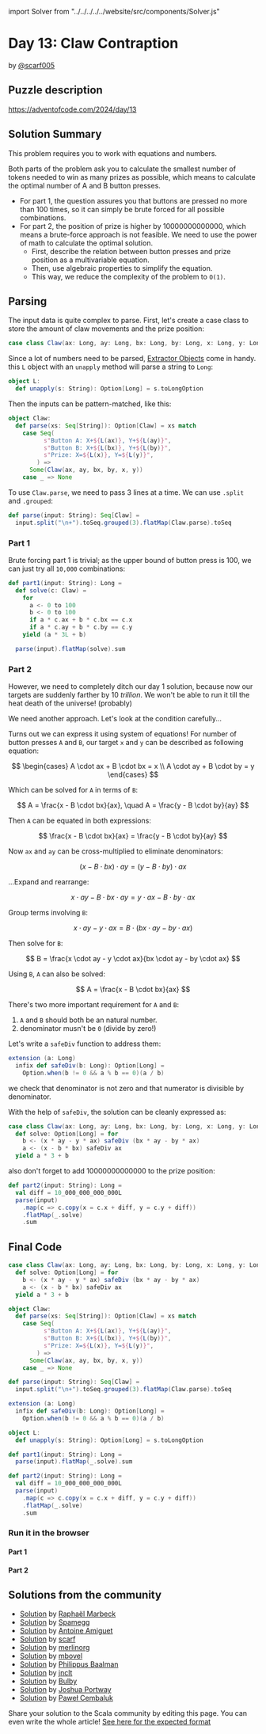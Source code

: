 import Solver from "../../../../../website/src/components/Solver.js"

# Day 13: Claw Contraption

by [@scarf005](https://github.com/scarf005)

## Puzzle description

https://adventofcode.com/2024/day/13

## Solution Summary

This problem requires you to work with equations and numbers.

Both parts of the problem ask you to calculate the smallest number of tokens needed to win as many prizes as possible, which means to calculate the optimal number of A and B button presses.

- For part 1, the question assures you that buttons are pressed no more than 100 times, so it can simply be brute forced for all possible combinations.
- For part 2, the position of prize is higher by 10000000000000, which means a brute-force approach is not feasible. We need to use the power of math to calculate the optimal solution.
  - First, describe the relation between button presses and prize position as a multivariable equation.
  - Then, use algebraic properties to simplify the equation.
  - This way, we reduce the complexity of the problem to `O(1)`.

## Parsing

The input data is quite complex to parse. First, let's create a case class to store the amount of claw movements and the prize position:

```scala
case class Claw(ax: Long, ay: Long, bx: Long, by: Long, x: Long, y: Long)
```

Since a lot of numbers need to be parsed, [Extractor Objects](https://docs.scala-lang.org/tour/extractor-objects.html) come in handy. this `L` object with an `unapply` method will parse a string to `Long`:

```scala
object L:
  def unapply(s: String): Option[Long] = s.toLongOption
```

Then the inputs can be pattern-matched, like this:

```scala
object Claw:
  def parse(xs: Seq[String]): Option[Claw] = xs match
    case Seq(
          s"Button A: X+${L(ax)}, Y+${L(ay)}",
          s"Button B: X+${L(bx)}, Y+${L(by)}",
          s"Prize: X=${L(x)}, Y=${L(y)}",
        ) =>
      Some(Claw(ax, ay, bx, by, x, y))
    case _ => None
```

To use `Claw.parse`, we need to pass 3 lines at a time. We can use `.split` and `.grouped`:

```scala
def parse(input: String): Seq[Claw] =
  input.split("\n+").toSeq.grouped(3).flatMap(Claw.parse).toSeq
```

### Part 1

Brute forcing part 1 is trivial; as the upper bound of button press is 100, we can just try all `10,000` combinations:

```scala
def part1(input: String): Long =
  def solve(c: Claw) =
    for
      a <- 0 to 100
      b <- 0 to 100
      if a * c.ax + b * c.bx == c.x
      if a * c.ay + b * c.by == c.y
    yield (a * 3L + b)

  parse(input).flatMap(solve).sum
```

### Part 2

However, we need to completely ditch our day 1 solution, because now our targets are suddenly farther by 10 _trillion_. We won't be able to run it till the heat death of the universe! (probably)

We need another approach. Let's look at the condition carefully...

Turns out we can express it using system of equations! For number of button presses `A` and `B`, our target `x` and `y` can be described as following equation:

$$
\begin{cases}
A \cdot ax + B \cdot bx = x \\
A \cdot ay + B \cdot by = y
\end{cases}
$$

Which can be solved for `A` in terms of `B`:

$$
A = \frac{x - B \cdot bx}{ax}, \quad A = \frac{y - B \cdot by}{ay}
$$

Then `A` can be equated in both expressions:

$$
\frac{x - B \cdot bx}{ax} = \frac{y - B \cdot by}{ay}
$$

Now `ax` and `ay` can be cross-multiplied to eliminate denominators:

$$
(x - B \cdot bx) \cdot ay = (y - B \cdot by) \cdot ax
$$

...Expand and rearrange:

$$
x \cdot ay - B \cdot bx \cdot ay = y \cdot ax - B \cdot by \cdot ax
$$

Group terms involving `B`:

$$
x \cdot ay - y \cdot ax = B \cdot (bx \cdot ay - by \cdot ax)
$$

Then solve for `B`:

$$
B = \frac{x \cdot ay - y \cdot ax}{bx \cdot ay - by \cdot ax}
$$

Using `B`, `A` can also be solved:

$$
A = \frac{x - B \cdot bx}{ax}
$$

There's two more important requirement for `A` and `B`:
1. `A` and `B` should both be an natural number.
2. denominator musn't be `0` (divide by zero!)

Let's write a `safeDiv` function to address them:

```scala
extension (a: Long)
  infix def safeDiv(b: Long): Option[Long] =
    Option.when(b != 0 && a % b == 0)(a / b)
```

we check that denominator is not zero and that numerator is divisible by denominator.

With the help of `safeDiv`, the solution can be cleanly expressed as:

```scala
case class Claw(ax: Long, ay: Long, bx: Long, by: Long, x: Long, y: Long):
  def solve: Option[Long] = for
    b <- (x * ay - y * ax) safeDiv (bx * ay - by * ax)
    a <- (x - b * bx) safeDiv ax
  yield a * 3 + b
```

also don't forget to add 10000000000000 to the prize position:

```scala
def part2(input: String): Long =
  val diff = 10_000_000_000_000L
  parse(input)
    .map(c => c.copy(x = c.x + diff, y = c.y + diff))
    .flatMap(_.solve)
    .sum
```

## Final Code

```scala
case class Claw(ax: Long, ay: Long, bx: Long, by: Long, x: Long, y: Long):
  def solve: Option[Long] = for
    b <- (x * ay - y * ax) safeDiv (bx * ay - by * ax)
    a <- (x - b * bx) safeDiv ax
  yield a * 3 + b

object Claw:
  def parse(xs: Seq[String]): Option[Claw] = xs match
    case Seq(
          s"Button A: X+${L(ax)}, Y+${L(ay)}",
          s"Button B: X+${L(bx)}, Y+${L(by)}",
          s"Prize: X=${L(x)}, Y=${L(y)}",
        ) =>
      Some(Claw(ax, ay, bx, by, x, y))
    case _ => None

def parse(input: String): Seq[Claw] =
  input.split("\n+").toSeq.grouped(3).flatMap(Claw.parse).toSeq

extension (a: Long)
  infix def safeDiv(b: Long): Option[Long] =
    Option.when(b != 0 && a % b == 0)(a / b)

object L:
  def unapply(s: String): Option[Long] = s.toLongOption

def part1(input: String): Long =
  parse(input).flatMap(_.solve).sum

def part2(input: String): Long =
  val diff = 10_000_000_000_000L
  parse(input)
    .map(c => c.copy(x = c.x + diff, y = c.y + diff))
    .flatMap(_.solve)
    .sum
```

### Run it in the browser

#### Part 1

<Solver puzzle="day13-part1" year="2024"/>

#### Part 2

<Solver puzzle="day13-part2" year="2024"/>

## Solutions from the community

- [Solution](https://github.com/rmarbeck/advent2024/blob/main/day13/src/main/scala/Solution.scala) by [Raphaël Marbeck](https://github.com/rmarbeck)
- [Solution](https://github.com/spamegg1/aoc/blob/master/2024/13/13.worksheet.sc#L109) by [Spamegg](https://github.com/spamegg1)
- [Solution](https://github.com/aamiguet/advent-2024/blob/main/src/main/scala/ch/aamiguet/advent2024/Day13.scala) by [Antoine Amiguet](https://github.com/aamiguet)
- [Solution](https://github.com/scarf005/aoc-scala/blob/main/2024/day13.scala) by [scarf](https://github.com/scarf005)
- [Solution](https://github.com/merlinorg/aoc2024/blob/main/src/main/scala/Day13.scala) by [merlinorg](https://github.com/merlinorg)
- [Solution](https://gist.github.com/mbovel/f26d82b2fd3d46cb55520268994371f8) by [mbovel](https://github.com/mbovel)
- [Solution](https://github.com/Philippus/adventofcode/blob/main/src/main/scala/adventofcode2024/Day13.scala) by [Philippus Baalman](https://github.com/philippus)
- [Solution](https://github.com/jnclt/adventofcode2024/blob/main/day13/claw-contraption.sc) by [jnclt](https://github.com/jnclt)
- [Solution](https://github.com/TheDrawingCoder-Gamer/adventofcode2024/blob/e163baeaedcd90732b5e19f578a2faadeb1ef872/src/main/scala/Day13.scala) by [Bulby](https://github.com/TheDrawingCoder-Gamer)
- [Solution](https://github.com/jportway/advent2024/blob/master/src/main/scala/Day13.scala) by [Joshua Portway](https://github.com/jportway)
- [Solution](https://github.com/AvaPL/Advent-of-Code-2024/tree/main/src/main/scala/day13) by [Paweł Cembaluk](https://github.com/AvaPL)

Share your solution to the Scala community by editing this page.
You can even write the whole article! [See here for the expected format](https://github.com/scalacenter/scala-advent-of-code/discussions/424)
